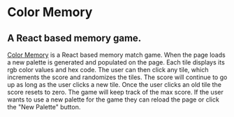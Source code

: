 # Color Memory

## A React based memory game.

[Color Memory](https://seanneppl.github.io/colorMemory/) is a React based memory match game. When the page loads a new
palette is generated and populated on the page. Each tile displays its rgb color values and hex code. The user can then
click any tile, which increments the score and randomizes the tiles. The score will continue to go up as long as the
user clicks a new tile. Once the user clicks an old tile the score resets to zero. The game will keep track of the max score.
If the user wants to use a new palette for the game they can reload the page or click the "New Palette" button.
